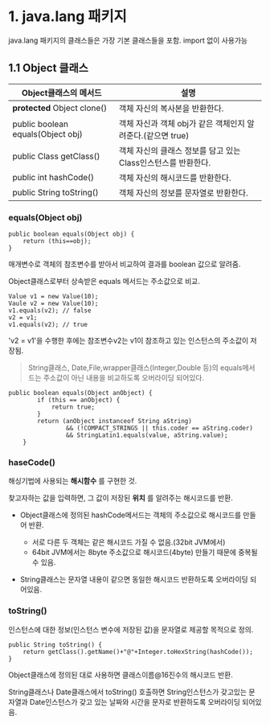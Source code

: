 # 1. java.lang 패키지 

java.lang 패키지의 클래스들은 가장 기본 클래스들을 포함. import 없이 사용가능

## 1.1 Object 클래스

| Object클래스의 메서드 | 설명   |
| -------------------|--------|
| **protected** Object clone()| 객체 자신의 복사본을 반환한다.|
| public boolean equals(Object obj)| 객체 자신과 객체 obj가 같은 객체인지 알려준다.(같으면 true)|
| public Class getClass() | 객체 자신의 클래스 정보를 담고 있는 Class인스턴스를 반환한다.|
| public int hashCode() | 객체 자신의 해시코드를 반환한다.|
 | public String toString() | 객체 자신의 정보를 문자열로 반환한다.|

### equals(Object obj)

```agsl
public boolean equals(Object obj) {
    return (this==obj);
}
```
매개변수로 객체의 참조변수를 받아서 비교하여 결과를 boolean 값으로 알려줌.

Object클래스로부터 상속받은 equals 메서드는 주소값으로 비교.
```agsl
Value v1 = new Value(10);
Vaule v2 = new Value(10);
v1.equals(v2); // false
v2 = v1;
v1.equals(v2); // true
```
'v2 = v1'을 수행한 후에는 참조변수v2는 v1이 참조하고 있는 인스턴스의 주소값이 저장됨.

>String클래스, Date,File,wrapper클래스(Integer,Double 등)의 equals메서드는 주소값이 아닌 내용을 비교하도록 오버라이딩 되어있다.
```agsl
public boolean equals(Object anObject) {
        if (this == anObject) {
            return true;
        }
        return (anObject instanceof String aString)
                && (!COMPACT_STRINGS || this.coder == aString.coder)
                && StringLatin1.equals(value, aString.value);
    }
```

### haseCode()

해싱기법에 사용되는 **해시함수** 를 구현한 것.

찾고자하는 값을 입력하면, 그 값이 저장된 **위치** 를 알려주는 해시코드를 반환.

- Object클래스에 정의된 hashCode메서드는 객체의 주소값으로 해시코드를 만들어 반환.
    - 서로 다른 두 객체는 같은 해시코드 가질 수 없음.(32bit JVM에서)
    - 64bit JVM에서는 8byte 주소값으로 해시코드(4byte) 만들기 때문에 중복될 수 있음.

- String클래스는 문자열 내용이 같으면 동일한 해시코드 반환하도록 오버라이딩 되어있음.


### toString()


인스턴스에 대한 정보(인스턴스 변수에 저장된 값)을 문자열로 제공할 목적으로 정의.
```agsl
public String toString() {
    return getClass().getName()+"@"+Integer.toHexString(hashCode());
}
```
Object클래스에 정의된 대로 사용하면 클래스이름@16진수의 해시코드 반환.

String클래스나 Date클래스에서 toString() 호출하면 String인스턴스가 갖고있는 문자열과
Date인스턴스가 갖고 있는 날짜와 시간을 문자로 반환하도록 오버라이딩 되어있음.



